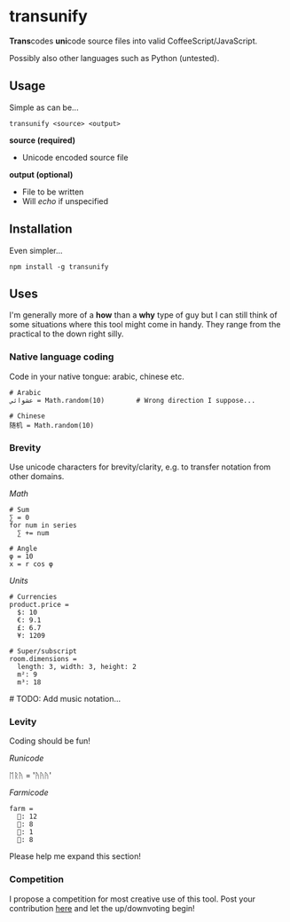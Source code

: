 # transunify

**Trans**codes **uni**code source files into valid CoffeeScript/JavaScript.

Possibly also other languages such as Python (untested).

## Usage
Simple as can be...
```
transunify <source> <output>
```
**source (required)**

- Unicode encoded source file

**output (optional)**

- File to be written
- Will *echo* if unspecified

## Installation
Even simpler...
```
npm install -g transunify
```

## Uses
I'm generally more of a **how** than a **why** type of guy but I can still think of some situations where this tool might come in handy. They range from the practical to the down right silly.

### Native language coding
Code in your native tongue: arabic, chinese etc.

```
# Arabic
عشوائي = Math.random(10) 		# Wrong direction I suppose...

# Chinese
随机 = Math.random(10)
```
### Brevity
Use unicode characters for brevity/clarity, e.g. to transfer notation from other domains.

*Math*

```
# Sum
∑ = 0
for num in series
  ∑ += num

# Angle
φ = 10
x = r cos φ
```

*Units*
```
# Currencies
product.price =
  $: 10
  €: 9.1
  £: 6.7
  ¥: 1209

# Super/subscript
room.dimensions =
  length: 3, width: 3, height: 2
  m²: 9
  m³: 18 
```

\# TODO: Add music notation...

### Levity
Coding should be fun!

*Runicode*

ᛖᚱᚤ = 'ᚤᚤᚤ'

*Farmicode*

```
farm =
  🐄: 12
  🐑: 8
  🐓: 1
  🐔: 8
```

Please help me expand this section!

### Competition

I propose a competition for most creative use of this tool. Post your contribution [here](https://www.reddit.com/me/m/transunify) and let the up/downvoting begin!
